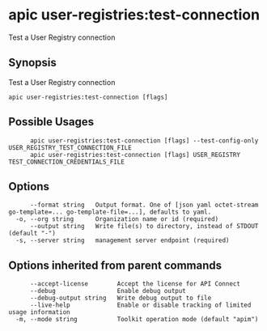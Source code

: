 # apic user-registries:test-connection

Test a User Registry connection

## Synopsis

Test a User Registry connection

```
apic user-registries:test-connection [flags]
```

## Possible Usages

```
      apic user-registries:test-connection [flags] --test-config-only USER_REGISTRY_TEST_CONNECTION_FILE
      apic user-registries:test-connection [flags] USER_REGISTRY TEST_CONNECTION_CREDENTIALS_FILE
```

## Options

```
      --format string   Output format. One of [json yaml octet-stream go-template=... go-template-file=...], defaults to yaml.
  -o, --org string      Organization name or id (required)
      --output string   Write file(s) to directory, instead of STDOUT (default "-")
  -s, --server string   management server endpoint (required)
```

## Options inherited from parent commands

```
      --accept-license        Accept the license for API Connect
      --debug                 Enable debug output
      --debug-output string   Write debug output to file
      --live-help             Enable or disable tracking of limited usage information
  -m, --mode string           Toolkit operation mode (default "apim")
```
